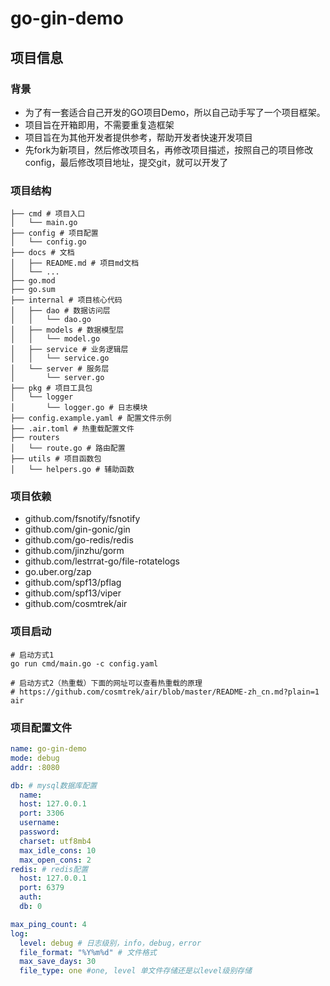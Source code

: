 # go-gin-demo
## 项目信息
### 背景
- 为了有一套适合自己开发的GO项目Demo，所以自己动手写了一个项目框架。
- 项目旨在开箱即用，不需要重复造框架
- 项目旨在为其他开发者提供参考，帮助开发者快速开发项目
- 先fork为新项目，然后修改项目名，再修改项目描述，按照自己的项目修改config，最后修改项目地址，提交git，就可以开发了

### 项目结构
```text
├── cmd # 项目入口
│   └── main.go
├── config # 项目配置
│   └── config.go
├── docs # 文档
│   ├── README.md # 项目md文档
│   └── ...
├── go.mod
├── go.sum
├── internal # 项目核心代码
│   ├── dao # 数据访问层
│   │   └── dao.go
│   ├── models # 数据模型层
│   │   └── model.go
│   ├── service # 业务逻辑层
│   │   └── service.go
│   └── server # 服务层
│       └── server.go
├── pkg # 项目工具包
│   └── logger
│       └── logger.go # 日志模块
├── config.example.yaml # 配置文件示例
├── .air.toml # 热重载配置文件
├── routers
│   └── route.go # 路由配置
├── utils # 项目函数包
│   └── helpers.go # 辅助函数
```

### 项目依赖
- github.com/fsnotify/fsnotify
- github.com/gin-gonic/gin
- github.com/go-redis/redis
- github.com/jinzhu/gorm
- github.com/lestrrat-go/file-rotatelogs
- go.uber.org/zap
- github.com/spf13/pflag
- github.com/spf13/viper
- github.com/cosmtrek/air

### 项目启动
```shell
# 启动方式1
go run cmd/main.go -c config.yaml

# 启动方式2（热重载）下面的网址可以查看热重载的原理
# https://github.com/cosmtrek/air/blob/master/README-zh_cn.md?plain=1
air
```

### 项目配置文件
```yaml
name: go-gin-demo
mode: debug
addr: :8080

db: # mysql数据库配置
  name:
  host: 127.0.0.1
  port: 3306
  username:
  password:
  charset: utf8mb4
  max_idle_cons: 10
  max_open_cons: 2
redis: # redis配置
  host: 127.0.0.1
  port: 6379
  auth:
  db: 0

max_ping_count: 4
log:
  level: debug # 日志级别，info，debug，error
  file_format: "%Y%m%d" # 文件格式
  max_save_days: 30
  file_type: one #one, level 单文件存储还是以level级别存储
```